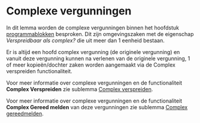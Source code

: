 # Complexe vergunningen

In dit lemma worden de complexe vergunningen binnen het hoofdstuk [programmablokken](/docs/probleemoplossing/programmablokken.md) besproken.
Dit zijn omgevingszaken met de eigenschap _Verspreidbaar als complex?_ die uit meer dan 1 eenheid bestaan.

Er is altijd een hoofd complex vergunning (de originele vergunning) en vanuit deze vergunning kunnen na verlenen van de originele vergunning, 1 of meer kopieën/dochter zaken worden aangemaakt via de Complex verspreiden functionaliteit.

Voor meer informatie over complexe vergunningen en de functionaliteit **Complex Verspreiden** zie sublemma [Complex verspreiden](/docs/probleemoplossing/programmablokken/complex_zaak/complex_verspreiden.md).

Voor meer informatie over complexe vergunningen en de functionaliteit **Complex Gereed melden** van deze vergunningen zie sublemma [Complex gereedmelden](/docs/probleemoplossing/programmablokken/complex_zaak/complex_gereedmelden.md).
